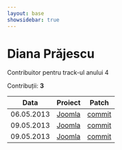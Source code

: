 ```yaml
---
layout: base
showsidebar: true
---
```


# Diana Prăjescu

Contribuitor pentru track-ul anului 4

Contribuții: **3**

|Data |Proiect | Patch |
|-----|--------|-------|
|06.05.2013|[Joomla][joomla]|[commit](https://github.com/joomla/joomla-framework/pull/149)|
|09.05.2013|[Joomla][joomla]|[commit](https://github.com/joomla/joomla-framework/pull/152)|
|09.05.2013|[Joomla][joomla]|[commit](https://github.com/joomla/joomla-framework/pull/153)|

[joomla]: https://github.com/joomla "Joomla"
